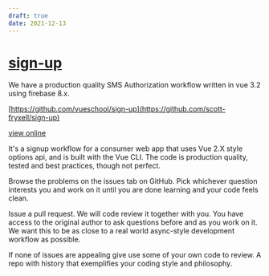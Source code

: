 ```yaml
---
draft: true
date: 2021-12-13
---
```

# [sign-up](https://realness.online/sign-on)

We have a production quality SMS Authorization workflow written in vue 3.2 using firebase 8.x.

[https://github.com/vueschool/sign-up](https://github.com/scott-fryxell/sign-up)

[view online](https://realness.online/sign-on)

It's a signup workflow for a consumer web app that uses Vue 2.X style options api, and is built with the Vue CLI. The code is production quality, tested and best practices, though not perfect.

Browse the problems on the issues tab on GitHub. Pick whichever question interests you and work on it until you are done learning and your code feels clean.

Issue a pull request. We will code review it together with you. You have access to the original author to ask questions before and as you work on it. We want this to be as close to a real world async-style development workflow as possible.

If none of issues are appealing give use some of your own code to review. A repo with history that exemplifies your coding style and philosophy.
